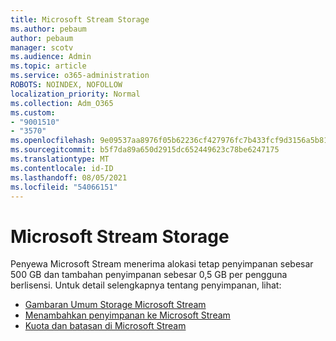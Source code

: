 ```yaml
---
title: Microsoft Stream Storage
ms.author: pebaum
author: pebaum
manager: scotv
ms.audience: Admin
ms.topic: article
ms.service: o365-administration
ROBOTS: NOINDEX, NOFOLLOW
localization_priority: Normal
ms.collection: Adm_O365
ms.custom:
- "9001510"
- "3570"
ms.openlocfilehash: 9e09537aa8976f05b62236cf427976fc7b433fcf9d3156a5b81009c6b60a0db1
ms.sourcegitcommit: b5f7da89a650d2915dc652449623c78be6247175
ms.translationtype: MT
ms.contentlocale: id-ID
ms.lasthandoff: 08/05/2021
ms.locfileid: "54066151"
---
```

# <a name="microsoft-stream-storage"></a>Microsoft Stream Storage

Penyewa Microsoft Stream menerima alokasi tetap penyimpanan sebesar 500 GB dan tambahan penyimpanan sebesar 0,5 GB per pengguna berlisensi.
Untuk detail selengkapnya tentang penyimpanan, lihat:

- [Gambaran Umum Storage Microsoft Stream](https://docs.microsoft.com/stream/license-overview#storage)
- [Menambahkan penyimpanan ke Microsoft Stream](https://docs.microsoft.com/stream/storage-add-on)
- [Kuota dan batasan di Microsoft Stream](https://docs.microsoft.com/stream/quotas-and-limitations)
